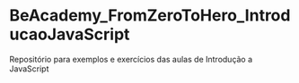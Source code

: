 # BeAcademy_FromZeroToHero_IntroducaoJavaScript
Repositório para exemplos e exercícios das aulas de Introdução a JavaScript
